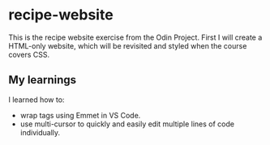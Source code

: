 # recipe-website
This is the recipe website exercise from the Odin Project. First I will create a HTML-only website, which will be revisited and styled when the course covers CSS.

## My learnings
I learned how to:
- wrap tags using Emmet in VS Code.
- use multi-cursor to quickly and easily edit multiple lines of code individually.